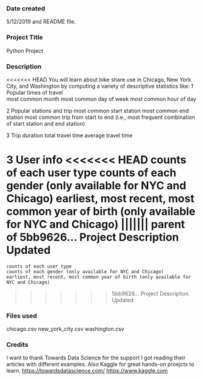 ### Date created
5/12/2019 and README file.

### Project Title
Python Project

### Description
<<<<<<< HEAD
You will learn about bike share use in Chicago, New York City, and Washington by computing a variety of descriptive statistics like:
1 Popular times of travel	
    most common month
    most common day of week
    most common hour of day

2 Popular stations and trip
	most common start station
    most common end station
    most common trip from start to end (i.e., most frequent combination of start station and end station)

3 Trip duration
	total travel time
    average travel time

3 User info
<<<<<<< HEAD
	counts of each user type
    counts of each gender (only available for NYC and Chicago)
    earliest, most recent, most common year of birth (only available for NYC and Chicago)
||||||| parent of 5bb9626... Project Description Updated
=======
	counts of each user type
    counts of each gender (only available for NYC and Chicago)
    earliest, most recent, most common year of birth (only available for NYC and Chicago)

>>>>>>> 5bb9626... Project Description Updated

### Files used
chicago.csv
new_york_city.csv
washington.csv


### Credits
I want to thank Towards Data Science for the support I got reading their articles with different examples. Also Kaggle for great hands-on proejcts to learn.
https://towardsdatascience.com/ 
https://www.kaggle.com

